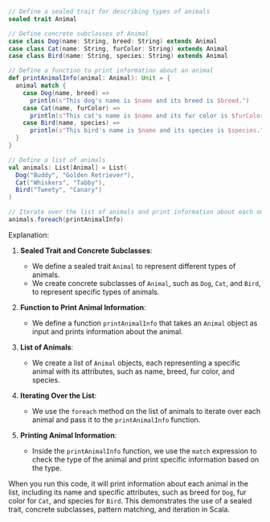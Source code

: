 ```scala
// Define a sealed trait for describing types of animals
sealed trait Animal

// Define concrete subclasses of Animal
case class Dog(name: String, breed: String) extends Animal
case class Cat(name: String, furColor: String) extends Animal
case class Bird(name: String, species: String) extends Animal

// Define a function to print information about an animal
def printAnimalInfo(animal: Animal): Unit = {
  animal match {
    case Dog(name, breed) =>
      println(s"This dog's name is $name and its breed is $breed.")
    case Cat(name, furColor) =>
      println(s"This cat's name is $name and its fur color is $furColor.")
    case Bird(name, species) =>
      println(s"This bird's name is $name and its species is $species.")
  }
}

// Define a list of animals
val animals: List[Animal] = List(
  Dog("Buddy", "Golden Retriever"),
  Cat("Whiskers", "Tabby"),
  Bird("Tweety", "Canary")
)

// Iterate over the list of animals and print information about each one
animals.foreach(printAnimalInfo)
```

Explanation:

1. **Sealed Trait and Concrete Subclasses**:
   - We define a sealed trait `Animal` to represent different types of animals.
   - We create concrete subclasses of `Animal`, such as `Dog`, `Cat`, and `Bird`, to represent specific types of animals.

2. **Function to Print Animal Information**:
   - We define a function `printAnimalInfo` that takes an `Animal` object as input and prints information about the animal.

3. **List of Animals**:
   - We create a list of `Animal` objects, each representing a specific animal with its attributes, such as name, breed, fur color, and species.

4. **Iterating Over the List**:
   - We use the `foreach` method on the list of animals to iterate over each animal and pass it to the `printAnimalInfo` function.

5. **Printing Animal Information**:
   - Inside the `printAnimalInfo` function, we use the `match` expression to check the type of the animal and print specific information based on the type.

When you run this code, it will print information about each animal in the list, including its name and specific attributes, such as breed for `Dog`, fur color for `Cat`, and species for `Bird`. This demonstrates the use of a sealed trait, concrete subclasses, pattern matching, and iteration in Scala.